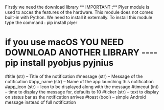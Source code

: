 Firstly we need the download library
** IMPORTANT :** Plyer module is used to acces the features of the hardware. This module does not comes built-in with Python. We need to install it externally. To install this module type the command : pip install plyer
 # if you use macOS YOU NEED DOWNLOAD ANOTHER LIBRARY ---- **pip install pyobjus pyjnius**



#title (str) – Title of the notification
#message (str) – Message of the notification
#app_name (str) – Name of the app launching this notification
#app_icon (str) – Icon to be displayed along with the message
#timeout (int) – time to display the message for, defaults to 10
#ticker (str) – text to display on status bar as the notification arrives
#toast (bool) – simple Android message instead of full notification
